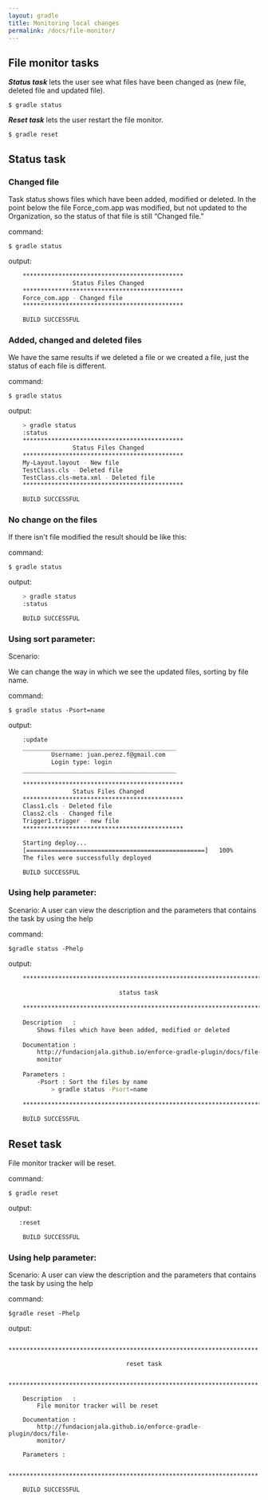 ```yaml
---
layout: gradle
title: Monitoring local changes
permalink: /docs/file-monitor/
---
```

## File monitor tasks

***Status task*** lets the user see what files have been changed as (new file, deleted file and updated file).

	$ gradle status

***Reset task*** lets the user restart the file monitor.

	$ gradle reset

## Status task

### Changed file

Task status shows files which have been added, modified or deleted. In the point below the file Force_com.app was modified, but not updated to the Organization, so the status  of that file is still “Changed file.”

command:

	$ gradle status

output:

```bash
    *********************************************
                  Status Files Changed
    *********************************************
    Force_com.app - Changed file
    *********************************************

    BUILD SUCCESSFUL
```

### Added, changed and deleted files

We have the same results if we deleted a file or we created a file, just the status of each file is different.

command:

	$ gradle status

output:

```bash
    > gradle status
    :status
    *********************************************
                  Status Files Changed
    *********************************************
    My-Layout.layout - New file
    TestClass.cls - Deleted file
    TestClass.cls-meta.xml - Deleted file
    *********************************************

    BUILD SUCCESSFUL
```

### No change on the files

If there isn't file modified the result should be like this:

command:

	$ gradle status

output:

```bash
    > gradle status
    :status

    BUILD SUCCESSFUL
```


### Using sort parameter:

Scenario:

We can change the way in which we see the updated files, sorting by file name.

command:

	$ gradle status -Psort=name

output:

```bash
    :update
    ___________________________________________
            Username: juan.perez.f@gmail.com
            Login type: login
    ___________________________________________

    *********************************************
                  Status Files Changed
    *********************************************
    Class1.cls - Deleted file
    Class2.cls - Changed file
    Trigger1.trigger - new file
    *********************************************

    Starting deploy...
    [==================================================]   100%
    The files were successfully deployed

    BUILD SUCCESSFUL
```

### Using help parameter:

Scenario:
A user can view the description and the parameters that contains the task by using the help

command:

    $gradle status -Phelp

output:

```bash
    **********************************************************************
    
                               status task
    
    **********************************************************************
    
    Description   :
        Shows files which have been added, modified or deleted
    
    Documentation : 
        http://fundacionjala.github.io/enforce-gradle-plugin/docs/file-
        monitor
    
    Parameters :
        -Psort : Sort the files by name
            > gradle status -Psort=name
    
    **********************************************************************
    
    BUILD SUCCESSFUL

```

## Reset task

File monitor tracker will be reset.

command:

	$ gradle reset

output:

```bash
   :reset

    BUILD SUCCESSFUL
```


### Using help parameter:

Scenario:
A user can view the description and the parameters that contains the task by using the help

command:

    $gradle reset -Phelp

output:

```
    **********************************************************************
    
                                 reset task
    
    **********************************************************************
    
    Description   :
        File monitor tracker will be reset
    
    Documentation : 
        http://fundacionjala.github.io/enforce-gradle-plugin/docs/file-
        monitor/
    
    Parameters :
    
    **********************************************************************

    BUILD SUCCESSFUL


```
